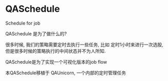 # QASchedule
Schedule for job


QASchedule 是为了做什么的?


很多时候, 我们的策略需要定时去执行一些任务, 比如 定时1小时来进行一次选股, 但是很多时候的策略执行的中间状态并不为人所知.

QASchedule是为了实现一个可视化版本的job flow


本QASchedule移植于 QAUnicorn, 一个内部的定时管理任务